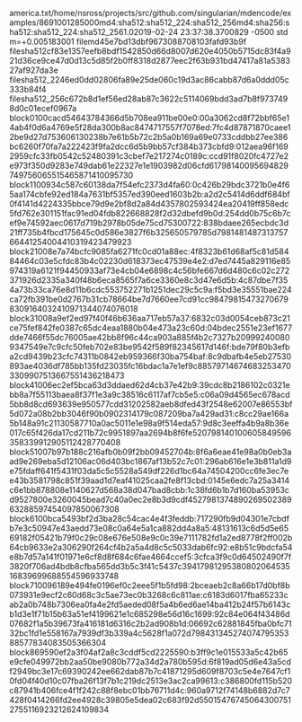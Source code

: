 <xmlheader><filename>america.txt</filename><filepath>/home/nsross/projects/src/github.com/singularian/mdencode/examples/</filepath><filesize>869</filesize><blocksize>100</blocksize><modsize>128</modsize><format>5000</format><filehashlist>md4:sha512:sha512_224:sha512_256</filehashlist><blockhashlist>md4:sha256:sha512:sha512_224:sha512_256</blockhashlist><version>1.0</version><time>2019-02-24 23:37:38.3700829 -0500 std m=+0.005183001</time></xmlheader>
<xmlfile><mdtype>file</mdtype><hashname>md4</hashname><filehashlist>5e7bd13dbf9673088708103fafd93b9f</filehashlist></xmlfile>
<xmlfile><mdtype>file</mdtype><hashname>sha512</hashname><filehashlist>cf83e1357eefb8bdf1542850d66d8007d620e4050b5715dc83f4a921d36ce9ce47d0d13c5d85f2b0ff8318d2877eec2f63b931bd47417a81a538327af927da3e</filehashlist></xmlfile>
<xmlfile><mdtype>file</mdtype><hashname>sha512_224</hashname><filehashlist>6ed0dd02806fa89e25de060c19d3ac86cabb87d6a0ddd05c333b84f4</filehashlist></xmlfile>
<xmlfile><mdtype>file</mdtype><hashname>sha512_256</hashname><filehashlist>c672b8d1ef56ed28ab87c3622c5114069bdd3ad7b8f9737498d0c01ecef0967a</filehashlist></xmlfile>
<xmlblock><mdtype>block</mdtype><id>0</id><blocksize>100</blocksize><hashlist>cacd54643784366d5b708ea911be00e0:00a3062cd8f72bbf65e14ab4f0d6a4769e5f28da300b8ac8474717557f7078ed:7fc4d87871870caee12be9d27d753606130238b7e61b5b72c2b5a0b169a69e0733cddbb27ee386bc6260f70fa7a222423f9fa2dcc6d5b9bb57cf384b373cbfd9:012aea96f1692959cfc33fb0542c52480391c3cbef7e217274c0189c:ccd91f8020fc4727e2e973f350d9283e749dab61e22327e1e1903982d06cfd61</hashlist><modexp>798</modexp><mod>140095694829749756065515465871410095730</mod></xmlblock>
<xmlblock><mdtype>block</mdtype><id>1</id><blocksize>100</blocksize><hashlist>934c587c60138da7f54efc2373d4fa60:0c426b29bdc3721b0e4f65aa174cbfe92ed184a7631bf5357ed390eed1603b2b:a2d2c5414d6ddf684bf0f4141d4224335bbce79d9e2bf8d2a84d4357802593424ea20419ff858edc5fd762e301151fac91ed04fdb822668828f2d32dbefd9b0d:254dd0b75c6b7cef9e74592aec0617d719b2978b05de75cd75300722:838bdaee265ecbdc3d21ff735b4fbcd175645c0d586e3827f6b325650579785d</hashlist><modexp>798</modexp><mod>148148731375766441254004410319423479923</mod></xmlblock>
<xmlblock><mdtype>block</mdtype><id>2</id><blocksize>100</blocksize><hashlist>8e7a74bcfc9085fa6271fc0cd01a88ec:4f8323b61d68af5c81d58484464c03e5cfdc83b4c02230d618373ec47539e4e2:d7ed7445a829116e85974319a6121f94450933af73e4cb04e6898c4c56bfe667d6d480c6c02c272371926d2335a340f48b6eca8565f7a6ce3360e8c3d47e6d5b:4c87dbe7f354a73b33ca76e8d11b6cdc553752271b1251dec29c5c9a:f5bd3e35551bae224ca72fb391be0d2767b31cb78664be7d7660ee7cd91cc984</hashlist><modexp>798</modexp><mod>154732706798309164032410971344074076018</mod></xmlblock>
<xmlblock><mdtype>block</mdtype><id>3</id><blocksize>100</blocksize><hashlist>8a9ef2ed97f40f46b636aa717eb57a37:6832c03d0054ceb873c21ce75fef842fe0387c65dc4eaa1880b04e473a23c60d:04bdec2551e23ef1677dde7466f55dc76005ae42bb8f96c44ca903a885f4b2c7327b209992400809347549e7c9cfc50feb702e83be9542f589f82345617d146f:bde79f80b3efba2cd9439b23cfc74311b0842eb959366f30ba754baf:8c9dbafb4e5eb27530893ae4036df785bb135fd23035fc16bdac1a7e1ef9c885</hashlist><modexp>797</modexp><mod>146746832534703309907513667551436218473</mod></xmlblock>
<xmlblock><mdtype>block</mdtype><id>4</id><blocksize>100</blocksize><hashlist>6ec2ef5bca63d3ddaed62d4cb37e42b9:39cdc8b2186102c0321ebb8a7f55113baea8f37f1e3a9c38516c6117af7cb5e5:c06a09d4565ec678acd5bb8d8cd693639e950577cdd31202582aeb8dfed43f2548e62007e86553bf5d072a08b2bb3046f90b0902314179c087209ba7a429ad31:c8cc29ae166a5b148a91c21130587710a0ac5011e1e98a9f514eda57:9d8c3eeffa4b9a8b36e017c65f426da17cd211b72c9951897aa2694b8f6fe520</hashlist><modexp>798</modexp><mod>140100605849596358339912905112428770408</mod></xmlblock>
<xmlblock><mdtype>block</mdtype><id>5</id><blocksize>100</blocksize><hashlist>7b97b188c216afb0b09f2bb09452704b:8f6a6eae41e98a0b0eb3aad9e269eba5d12106ac06d403bc1867af13b52c7c01:296ab616e1e3b811a1d9e75fdaff641f5431f03da5c5c5528a549df226d1bc64a74504200cc6fe3ec7ee43b3581798c851f39aad1d7eaf41025caa2fe8f13cbd:0145e6edc7a25a3414c6e1bb878808e1140627d568a38d047bad8cbb:1c38fd6b1b7d160ba53953cd9527800e3260045bead7c40a0ec2e8b3d9cdf452</hashlist><modexp>798</modexp><mod>137489026950238963288597454097850067308</mod></xmlblock>
<xmlblock><mdtype>block</mdtype><id>6</id><blocksize>100</blocksize><hashlist>bca5493bf2d3ba28c54cac4e4f3feddb:717290fb9d04301e7cbdfb7e3c50947e43aedd73e08c0a64e5a1ca882dd4a8a5:48131613c6d5d5e6569182f05421b79f0c29c08e676e508e9c0c39e7111782fd1a2ed8778f2ff002b64cb9633e2a306290f264cf4b2a5a4d8c5c5033dab6fc92:e8b51c9bdcfa54e8b7d57a141f01971e6cf8d8f684c6fae4664ccef5:3cfca3f9c0d64502490f7f3820f706ad4bdb8cfba565dd3b5c3f41c5437c3941</hashlist><modexp>798</modexp><mod>129538080206453516839699688554596933748</mod></xmlblock>
<xmlblock><mdtype>block</mdtype><id>7</id><blocksize>100</blocksize><hashlist>96189e494fe0196ef0c2eee5f1b5fd98:2bceaeb2c8a66b17d0bf8b073931e9ecf2c60d68c3c5ae73ec0b3268c6c811ae:c6183d6017fba65233cab2a0b748b7306ea0fa4e2fd5aeded08f5a4b6ed6ae14ba412b24f57b6143cb1d3e1f71b15b63a51ef4199621e1c685298e56d16c1699:92c84e064f43486d07682f1a5b39673fa416181d6316c2b2ad908b1d:06692c62881845fba0bfc7132bc1fd1e558167a7939df3b339a4c5628f1a072d</hashlist><modexp>798</modexp><mod>43134527407479535388577834083505366304</mod></xmlblock>
<xmlblock><mdtype>block</mdtype><id>8</id><blocksize>69</blocksize><hashlist>590ef2a3f04af2a8c3cddf5cd2225590:b3ff9c1e015533a5c42b65e9cfe049972bb2aa50be9080b772a34d2a780b595d:6f819ad05d6e43a5cdf2949bc3e17c69390242ee662dab87b7c41871295d609f8703c5e4e7647cf10fd04f40d10c07fba26f13f7b1c219dc2513e3ac2ca99613:c386800fd115b520c87941b406fce4f1f242c88f8ebc01bb76711d4c:960a9712f74148b6882d7c7428f0414266fd2ee4928c39805e5dea02c683f92d</hashlist><modexp>550</modexp><mod>154767450643007512755116923212624109834</mod></xmlblock>
